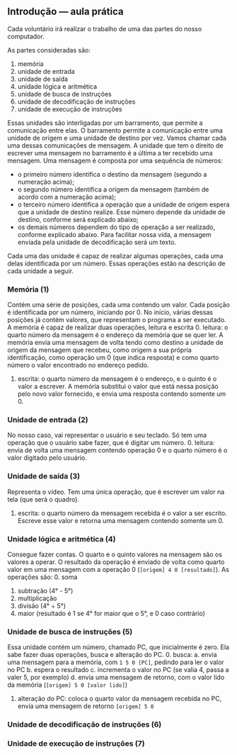 ## Introdução — aula prática

Cada voluntário irá realizar o trabalho de uma das partes do nosso computador.

As partes consideradas são:
1. memória
2. unidade de entrada
3. unidade de saída
4. unidade lógica e aritmética
5. unidade de busca de instruções
6. unidade de decodificação de instruções
7. unidade de execução de instruções

Essas unidades são interligadas por um barramento, que permite a comunicação entre elas.
O barramento permite a comunicação entre uma unidade de origem e uma unidade de destino por vez. 
Vamos chamar cada uma dessas comunicações de mensagem.
A unidade que tem o direito de escrever uma mensagem no barramento é a última a ter recebido uma mensagem.
Uma mensagem é composta por uma sequência de números:
- o primeiro número identifica o destino da mensagem (segundo a numeração acima);
- o segundo número identifica a origem da mensagem (também de acordo com a numeração acima);
- o terceiro número identifica a operação que a unidade de origem espera que a unidade de destino realize. Esse número depende da unidade de destino, conforme será explicado abaixo;
- os demais números dependem do tipo de operação a ser realizado, conforme explicado abaixo.
Para facilitar nossa vida, a mensagem enviada pela unidade de decodificação será um texto.

Cada uma das unidade é capaz de realizar algumas operações, cada uma delas identificada por um número. Essas operações estão na descrição de cada unidade a seguir.

### Memória (1)

Contém uma série de posições, cada uma contendo um valor. Cada posição é identificada por um número, iniciando por 0.
No início, várias dessas posições já contém valores, que representam o programa a ser executado.
A memória é capaz de realizar duas operações, leitura e escrita
0. leitura: o quarto número da mensagem é o endereço da memória que se quer ler. A memória envia uma mensagem de volta tendo como destino a unidade de origem da mensagem que recebeu, como origem a sua própria identificação, como operação um 0 (que indica resposta) e como quarto número o valor encontrado no endereço pedido.
1. escrita: o quarto número da mensagem é o endereço, e o quinto é o valor a escrever. A memória substitui o valor que está nessa posição pelo novo valor fornecido, e envia uma resposta contendo somente um 0.

### Unidade de entrada (2)

No nosso caso, vai representar o usuário e seu teclado. Só tem uma operação que o usuário sabe fazer, que é digitar um número.
0. leitura: envia de volta uma mensagem contendo operação 0 e o quarto número é o valor digitado pelo usuário.

### Unidade de saída (3)

Representa o vídeo. Tem uma única operação, que é escrever um valor na tela (que será o quadro).

1. escrita: o quarto número da mensagem recebida é o valor a ser escrito. Escreve esse valor e retorna uma mensagem contendo somente um 0.

### Unidade lógica e aritmética (4)

Consegue fazer contas. O quarto e o quinto valores na mensagem são os valores a operar. O resultado da operação é enviado de volta como quarto valor em uma mensagem com a operação 0 (`[origem] 4 0 [resultado]`). As operações são:
0. soma
1. subtração (4° - 5°)
2. multiplicação
3. divisão (4° ÷ 5°)
4. maior (resultado é 1 se 4° for maior que o 5°, e 0 caso contrário)


### Unidade de busca de instruções (5)

Essa unidade contém um número, chamado PC, que inicialmente é zero. Ela sabe fazer duas operações, busca e alteração do PC.
0. busca: 
   a. envia uma mensagem para a memória, com `1 5 0 [PC]`, pedindo para ler o valor no PC
   b. espera o resultado
   c. incrementa o valor no PC (se valia 4, passa a valer 5, por exemplo)
   d. envia uma mensagem de retorno, com o valor lido da memória (`[origem] 5 0 [valor lido]`)
1. alteração do PC: coloca o quarto valor da mensagem recebida no PC, envia uma mensagem de retorno `[origem] 5 0`

### Unidade de decodificação de instruções (6)

### Unidade de execução de instruções (7)
